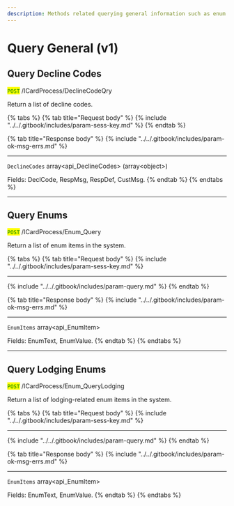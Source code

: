 ```yaml
---
description: Methods related querying general information such as enum values
---
```


# Query General (v1)

## Query Decline Codes

<mark style="color:green;">`POST`</mark> /ICardProcess/DeclineCodeQry

Return a list of decline codes.

{% tabs %}
{% tab title="Request body" %}
{% include "../../.gitbook/includes/param-sess-key.md" %}
{% endtab %}

{% tab title="Response body" %}
{% include "../../.gitbook/includes/param-ok-msg-errs.md" %}

***

`DeclineCodes` array\<api\_DeclineCodes> (array\<object>)

Fields: DeclCode, RespMsg, RespDef, CustMsg.
{% endtab %}
{% endtabs %}

***

## Query Enums

<mark style="color:green;">`POST`</mark> /ICardProcess/Enum\_Query

Return a list of enum items in the system.

{% tabs %}
{% tab title="Request body" %}
{% include "../../.gitbook/includes/param-sess-key.md" %}

***

{% include "../../.gitbook/includes/param-query.md" %}
{% endtab %}

{% tab title="Response body" %}
{% include "../../.gitbook/includes/param-ok-msg-errs.md" %}

***

`EnumItems` array\<api\_EnumItem>

Fields: EnumText, EnumValue.
{% endtab %}
{% endtabs %}

***

## Query Lodging Enums

<mark style="color:green;">`POST`</mark> /ICardProcess/Enum\_QueryLodging

Return a list of lodging-related enum items in the system.

{% tabs %}
{% tab title="Request body" %}
{% include "../../.gitbook/includes/param-sess-key.md" %}

***

{% include "../../.gitbook/includes/param-query.md" %}
{% endtab %}

{% tab title="Response body" %}
{% include "../../.gitbook/includes/param-ok-msg-errs.md" %}

***

`EnumItems` array\<api\_EnumItem>

Fields: EnumText, EnumValue.
{% endtab %}
{% endtabs %}
